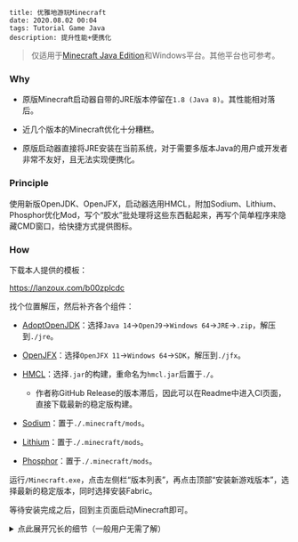 ```
title: 优雅地游玩Minecraft
date: 2020.08.02 00:04
tags: Tutorial Game Java
description: 提升性能+便携化
```

> 仅适用于[Minecraft Java Edition](https://minecraft.net/store/minecraft-java-edition)和Windows平台。其他平台也可参考。

### Why

* 原版Minecraft启动器自带的JRE版本停留在`1.8 (Java 8)`。其性能相对落后。

* 近几个版本的Minecraft优化十分糟糕。

* 原版启动器直接将JRE安装在当前系统，对于需要多版本Java的用户或开发者非常不友好，且无法实现便携化。

### Principle

使用新版OpenJDK、OpenJFX，启动器选用HMCL，附加Sodium、Lithium、Phosphor优化Mod，写个“胶水”批处理将这些东西黏起来，再写个简单程序来隐藏CMD窗口，给快捷方式提供图标。

### How

下载本人提供的模板：

<https://lanzoux.com/b00zplcdc>

找个位置解压，然后补齐各个组件：

* [AdoptOpenJDK](https://adoptopenjdk.net)：选择`Java 14`->`OpenJ9`->`Windows 64`->`JRE`->`.zip`，解压到`./jre`。

* [OpenJFX](https://openjfx.io)：选择`OpenJFX 11`->`Windows 64`->`SDK`，解压到`./jfx`。

* [HMCL](https://github.com/huanghongxun/HMCL)：选择`.jar`的构建，重命名为`hmcl.jar`后置于`./`。
    * 作者称GitHub Release的版本滞后，因此可以在Readme中进入CI页面，直接下载最新的稳定版构建。

* [Sodium](https://github.com/jellysquid3/sodium-fabric)：置于`./.minecraft/mods`。

* [Lithium](https://github.com/jellysquid3/lithium-fabric)：置于`./.minecraft/mods`。

* [Phosphor](https://github.com/jellysquid3/phosphor-fabric)：置于`./.minecraft/mods`。

运行`/Minecraft.exe`，点击左侧栏“版本列表”，再点击顶部“安装新游戏版本”，选择最新的稳定版本，同时选择安装Fabric。

等待安装完成之后，回到主页面启动Minecraft即可。

<details>
<summary>点此展开冗长的细节（一般用户无需了解）</summary>

`OpenJ9`相对默认`Hotspot` JVM占用的内存更少。若你在使用时出现帧数下降等问题，可尝试换回`Hotspot`。

将HMCL设置为“游戏启动后结束启动器”，可以省下一些内存。

如果可能，尽量启用垂直同步。至于Minecraft内部的设置优化，请自行参考MCBBS或其他论坛里头的优化教程。

若要追求极致的启动速度（跳过启动器），可以使用HMCL中的“生成启动脚本”功能，然后将脚本命名为`launch.bat`，原有的同名文件改个别的名字备用（将失去便携化功能，可以自行修改批处理中的路径来恢复便携化）。

模板中`Minecraft.exe`的源码（使用`tcc`编译）：
```c
#include <windows.h>

void main()
{
    ShellExecute(NULL, NULL, "launch.bat", NULL, NULL, SW_HIDE);
    SetFocus(FindWindow("Shell_TrayWnd", NULL)); // Insure the HMCL window on top
}
```
如遇报毒请自行考虑。

其他源码可以在模板中获取。

</details>
